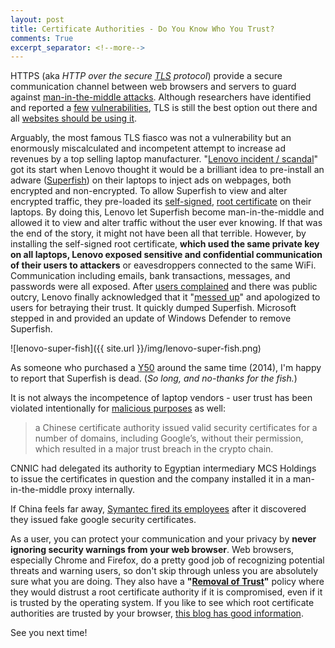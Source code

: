```yaml
---
layout: post
title: Certificate Authorities - Do You Know Who You Trust?
comments: True
excerpt_separator: <!--more-->
---
```


HTTPS (aka *HTTP over the secure [TLS](https://en.wikipedia.org/wiki/Transport_Layer_Security) protocol*) provide a secure communication channel between web browsers and servers to guard against [man-in-the-middle attacks](https://www.owasp.org/index.php/Man-in-the-middle_attack). Although researchers have identified and reported a [few](https://drownattack.com/) [vulnerabilities](http://heartbleed.com/), TLS is still the best option out there and all [websites should be using it](https://codeahoy.com/2017/01/18/if-your-site-isnt-using-https-you-are-doing-it-wrong/).

<!--more-->

Arguably, the most famous TLS fiasco was not a vulnerability but an enormously miscalculated and incompetent attempt to increase ad revenues by a top selling laptop manufacturer. "[Lenovo incident / scandal](http://www.slate.com/articles/technology/bitwise/2015/02/lenovo_superfish_scandal_the_result_of_evil_or_incompetence.html)" got its start when Lenovo thought it would be a brilliant idea to pre-install an adware ([Superfish](https://en.wikipedia.org/wiki/Superfish)) on their laptops to inject ads on webpages, both encrypted and non-encrypted. To allow Superfish to view and alter encrypted traffic, they pre-loaded its [self-signed](https://en.wikipedia.org/wiki/Self-signed_certificate), [root certificate](https://en.wikipedia.org/wiki/Root_certificate) on their laptops. By doing this, Lenovo let Superfish become man-in-the-middle and allowed it to view and alter traffic without the user ever knowing. If that was the end of the story, it might not have been all that terrible. However, by installing the self-signed root certificate, **which used the same private key on all laptops, Lenovo exposed sensitive and confidential communication of their users to attackers** or eavesdroppers connected to the same WiFi. Communication including emails, bank transactions, messages, and passwords were all exposed. After [users complained](https://forums.lenovo.com/t5/Security-Malware/Potentially-Unwanted-Program-Superfish-VisualDiscovery/td-p/1794457) and there was public outcry, Lenovo finally acknowledged that it "[messed up](http://www.pcworld.com/article/2886690/lenovo-cto-admits-company-messed-up-and-will-publish-superfish-removal-tool-on-friday.html)" and apologized to users for betraying their trust. It quickly dumped Superfish. Microsoft stepped in and provided an update of Windows Defender to remove Superfish.

![lenovo-super-fish]({{ site.url }}/img/lenovo-super-fish.png)

As someone who purchased a [Y50](http://www.techradar.com/reviews/pc-mac/laptops-portable-pcs/laptops-and-netbooks/lenovo-y50-1207894/review/2) around the same time (2014), I'm happy to report that Superfish is dead. (*So long, and no-thanks for the fish.*)

It is not always the incompetence of laptop vendors - user trust has been violated intentionally for [malicious purposes](https://thenextweb.com/insider/2015/04/02/google-to-drop-chinas-cnnic-root-certificate-authority-after-trust-breach/) as well:

> a Chinese certificate authority issued valid security certificates for a number of domains, including Google’s, without their permission, which resulted in a major trust breach in the crypto chain.
>
CNNIC had delegated its authority to Egyptian intermediary MCS Holdings to issue the certificates in question and the company installed it in a man-in-the-middle proxy internally.

If China feels far away, [Symantec fired its employees](http://www.itpro.co.uk/security/25315/symantec-employees-fired-over-fake-security-certificates) after it discovered they issued fake google security certificates.

As a user, you can protect your communication and your privacy by **never ignoring security warnings from your web browser**. Web browsers, especially Chrome and Firefox, do a pretty good job of recognizing potential threats and warning users, so don't skip through unless you are absolutely sure what you are doing. They also have a **"[Removal of Trust](https://www.chromium.org/Home/chromium-security/root-ca-policy#TOC-Removal-of-Trust)"** policy where they would distrust a root certificate authority if it is compromised, even if it is trusted by the operating system. If you like to see which root certificate authorities are trusted by your browser, [this blog has good information](https://certsimple.com/blog/control-the-ssl-cas-your-browser-trusts).

See you next time!
